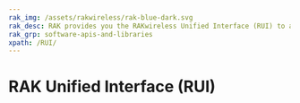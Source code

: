 ```yaml
---
rak_img: /assets/rakwireless/rak-blue-dark.svg
rak_desc: RAK provides you the RAKwireless Unified Interface (RUI) to aid you in customizing the firmware and extending the functionalities of the RAK device. 
rak_grp: software-apis-and-libraries
xpath: /RUI/
---
```


# RAK Unified Interface (RUI)
